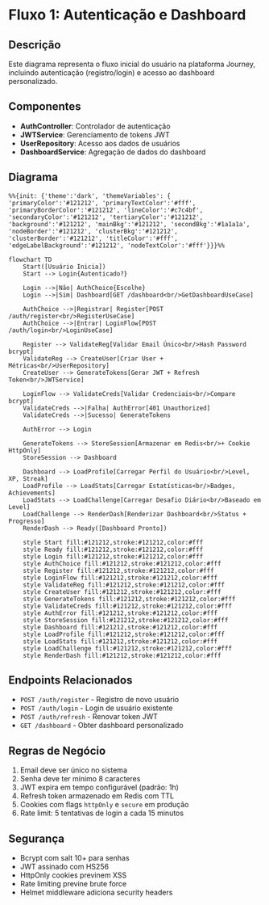 # Fluxo 1: Autenticação e Dashboard

## Descrição
Este diagrama representa o fluxo inicial do usuário na plataforma Journey, incluindo autenticação (registro/login) e acesso ao dashboard personalizado.

## Componentes
- **AuthController**: Controlador de autenticação
- **JWTService**: Gerenciamento de tokens JWT
- **UserRepository**: Acesso aos dados de usuários
- **DashboardService**: Agregação de dados do dashboard

## Diagrama

```mermaid
%%{init: {'theme':'dark', 'themeVariables': { 'primaryColor':'#121212', 'primaryTextColor':'#fff', 'primaryBorderColor':'#121212', 'lineColor':'#c7c4bf', 'secondaryColor':'#121212', 'tertiaryColor':'#121212', 'background':'#121212', 'mainBkg':'#121212', 'secondBkg':'#1a1a1a', 'nodeBorder':'#121212', 'clusterBkg':'#121212', 'clusterBorder':'#121212', 'titleColor':'#fff', 'edgeLabelBackground':'#121212', 'nodeTextColor':'#fff'}}}%%

flowchart TD
    Start([Usuário Inicia])
    Start --> Login{Autenticado?}

    Login -->|Não| AuthChoice{Escolhe}
    Login -->|Sim| Dashboard[GET /dashboard<br/>GetDashboardUseCase]

    AuthChoice -->|Registrar| Register[POST /auth/register<br/>RegisterUseCase]
    AuthChoice -->|Entrar| LoginFlow[POST /auth/login<br/>LoginUseCase]

    Register --> ValidateReg[Validar Email Único<br/>Hash Password bcrypt]
    ValidateReg --> CreateUser[Criar User + Métricas<br/>UserRepository]
    CreateUser --> GenerateTokens[Gerar JWT + Refresh Token<br/>JWTService]

    LoginFlow --> ValidateCreds[Validar Credenciais<br/>Compare bcrypt]
    ValidateCreds -->|Falha| AuthError[401 Unauthorized]
    ValidateCreds -->|Sucesso| GenerateTokens

    AuthError --> Login

    GenerateTokens --> StoreSession[Armazenar em Redis<br/>+ Cookie HttpOnly]
    StoreSession --> Dashboard

    Dashboard --> LoadProfile[Carregar Perfil do Usuário<br/>Level, XP, Streak]
    LoadProfile --> LoadStats[Carregar Estatísticas<br/>Badges, Achievements]
    LoadStats --> LoadChallenge[Carregar Desafio Diário<br/>Baseado em Level]
    LoadChallenge --> RenderDash[Renderizar Dashboard<br/>Status + Progresso]
    RenderDash --> Ready([Dashboard Pronto])

    style Start fill:#121212,stroke:#121212,color:#fff
    style Ready fill:#121212,stroke:#121212,color:#fff
    style Login fill:#121212,stroke:#121212,color:#fff
    style AuthChoice fill:#121212,stroke:#121212,color:#fff
    style Register fill:#121212,stroke:#121212,color:#fff
    style LoginFlow fill:#121212,stroke:#121212,color:#fff
    style ValidateReg fill:#121212,stroke:#121212,color:#fff
    style CreateUser fill:#121212,stroke:#121212,color:#fff
    style GenerateTokens fill:#121212,stroke:#121212,color:#fff
    style ValidateCreds fill:#121212,stroke:#121212,color:#fff
    style AuthError fill:#121212,stroke:#121212,color:#fff
    style StoreSession fill:#121212,stroke:#121212,color:#fff
    style Dashboard fill:#121212,stroke:#121212,color:#fff
    style LoadProfile fill:#121212,stroke:#121212,color:#fff
    style LoadStats fill:#121212,stroke:#121212,color:#fff
    style LoadChallenge fill:#121212,stroke:#121212,color:#fff
    style RenderDash fill:#121212,stroke:#121212,color:#fff
```

## Endpoints Relacionados
- `POST /auth/register` - Registro de novo usuário
- `POST /auth/login` - Login de usuário existente
- `POST /auth/refresh` - Renovar token JWT
- `GET /dashboard` - Obter dashboard personalizado

## Regras de Negócio
1. Email deve ser único no sistema
2. Senha deve ter mínimo 8 caracteres
3. JWT expira em tempo configurável (padrão: 1h)
4. Refresh token armazenado em Redis com TTL
5. Cookies com flags `httpOnly` e `secure` em produção
6. Rate limit: 5 tentativas de login a cada 15 minutos

## Segurança
- Bcrypt com salt 10+ para senhas
- JWT assinado com HS256
- HttpOnly cookies previnem XSS
- Rate limiting previne brute force
- Helmet middleware adiciona security headers
